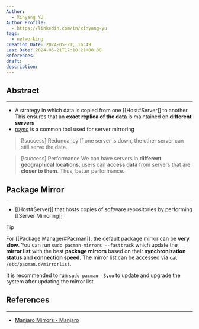 ```yaml
---
Author:
  - Xinyang YU
Author Profile:
  - https://linkedin.com/in/xinyang-yu
tags:
  - networking
Creation Date: 2024-05-21, 16:49
Last Date: 2024-05-21T17:18:21+08:00
References: 
draft: 
description: 
---
```

## Abstract
---
- A strategy in which data is copied from one [[Host#Server]] to another. This ensures that an **exact replica of the data** is maintained on **different servers**
- [rsync](https://www.digitalocean.com/community/tutorials/how-to-use-rsync-to-sync-local-and-remote-directories) is a common tool used for server mirroring

>[!success] Redundancy
> If one server is down, the other server can still serve the data.

>[!success] Performance
> We can have servers in **different geographical locations**, users can **access data** from servers that are **closer to them**. Thus, better performance.

## Package Mirror
---
- [[Host#Server]] that hosts copies of software repositories by performing [[Server Mirroring]]

>[!tip]
> For [[Package Manager#Pacman]], the default package mirror can be **very slow**. You can run `sudo pacman-mirrors --fasttrack` which update the **mirror list** with the best **package mirrors** based on their **synchronization status** and **connection speed**. The mirror list can be accessed via `cat /etc/pacman.d/mirrorlist`.
> 
> It is recommended to run `sudo pacman -Syuu` to update and upgrade the system after updating the mirror list.



## References
---
- [Manjaro Mirrors - Manjaro](https://wiki.manjaro.org/index.php/Manjaro_Mirrors)